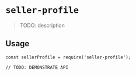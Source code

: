 # `seller-profile`

> TODO: description

## Usage

```
const sellerProfile = require('seller-profile');

// TODO: DEMONSTRATE API
```

